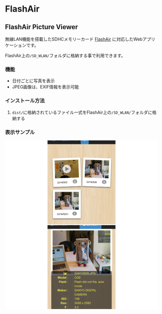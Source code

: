 FlashAir
========

FlashAir Picture Viewer
-----------------------

無線LAN機能を搭載したSDHCメモリーカード [FlashAir](https://flashair-developers.com/ja/) に対応したWebアプリケーションです。

FlashAir上の`/SD_WLAN/`フォルダに格納する事で利用できます。

### 機能
- 日付ごとに写真を表示
- JPEG画像は、EXIF情報を表示可能

### インストール方法
1. `dist/`に格納されているファイル一式をFlashAir上の`/SD_WLAN/`フォルダに格納する

### 表示サンプル

![日付ごとに表示](pict1.png) 
![EXIF情報の表示](pict2.png)

